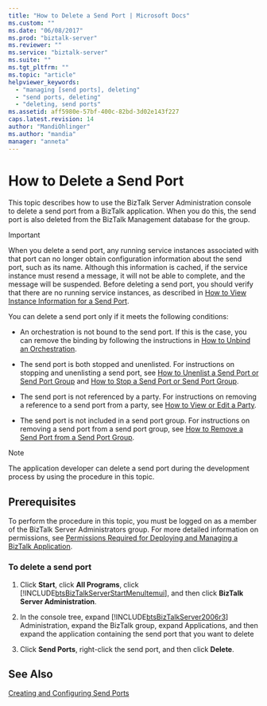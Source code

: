 ```yaml
---
title: "How to Delete a Send Port | Microsoft Docs"
ms.custom: ""
ms.date: "06/08/2017"
ms.prod: "biztalk-server"
ms.reviewer: ""
ms.service: "biztalk-server"
ms.suite: ""
ms.tgt_pltfrm: ""
ms.topic: "article"
helpviewer_keywords: 
  - "managing [send ports], deleting"
  - "send ports, deleting"
  - "deleting, send ports"
ms.assetid: aff5980e-57bf-400c-82bd-3d02e143f227
caps.latest.revision: 14
author: "MandiOhlinger"
ms.author: "mandia"
manager: "anneta"
---
```

# How to Delete a Send Port
This topic describes how to use the BizTalk Server Administration console to delete a send port from a BizTalk application. When you do this, the send port is also deleted from the BizTalk Management database for the group.  
  
> [!IMPORTANT]
>  When you delete a send port, any running service instances associated with that port can no longer obtain configuration information about the send port, such as its name. Although this information is cached, if the service instance must resend a message, it will not be able to complete, and the message will be suspended. Before deleting a send port, you should verify that there are no running service instances, as described in [How to View Instance Information for a Send Port](../core/how-to-view-instance-information-for-a-send-port.md).  
  
 You can delete a send port only if it meets the following conditions:  
  
-   An orchestration is not bound to the send port. If this is the case, you can remove the binding by following the instructions in [How to Unbind an Orchestration](../core/how-to-unbind-an-orchestration.md).  
  
-   The send port is both stopped and unenlisted. For instructions on stopping and unenlisting a send port, see [How to Unenlist a Send Port or Send Port Group](../core/how-to-unenlist-a-send-port-or-send-port-group.md) and [How to Stop a Send Port or Send Port Group](../core/how-to-stop-a-send-port-or-send-port-group.md).  
  
-   The send port is not referenced by a party. For instructions on removing a reference to a send port from a party, see [How to View or Edit a Party](http://msdn.microsoft.com/library/42e6f3a0-8f7d-4f6c-ab05-a1fab7bf46ca).  
  
-   The send port is not included in a send port group. For instructions on removing a send port from a send port group, see [How to Remove a Send Port from a Send Port Group](../core/how-to-remove-a-send-port-from-a-send-port-group.md).  
  
> [!NOTE]
>  The application developer can delete a send port during the development process by using the procedure in this topic.  
  
## Prerequisites  
 To perform the procedure in this topic, you must be logged on as a member of the BizTalk Server Administrators group. For more detailed information on permissions, see [Permissions Required for Deploying and Managing a BizTalk Application](../core/permissions-required-for-deploying-and-managing-a-biztalk-application.md).  
  
### To delete a send port  
  
1.  Click **Start**, click **All Programs**, click [!INCLUDE[btsBizTalkServerStartMenuItemui](../includes/btsbiztalkserverstartmenuitemui-md.md)], and then click **BizTalk Server Administration**.  
  
2.  In the console tree, expand [!INCLUDE[btsBizTalkServer2006r3](../includes/btsbiztalkserver2006r3-md.md)] Administration, expand the BizTalk group, expand Applications, and then expand the application containing the send port that you want to delete  
  
3.  Click **Send Ports**, right-click the send port, and then click **Delete**.  
  
## See Also  
 [Creating and Configuring Send Ports](../core/creating-and-configuring-send-ports.md)
